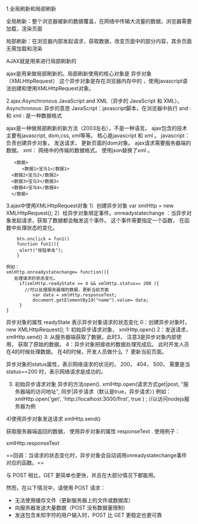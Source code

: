 1.全局刷新和局部刷新

全局刷新：整个浏览器被新的数据覆盖，在网络中传输大流量的数据，浏览器需要加载，渲染页面

局部刷新：在浏览器内部发起请求，获取数据，改变页面中的部分内容，其余页面无需加载和渲染

AJAX就是用来进行局部刷新的

 ajax是用来做局部刷新的。局部刷新使用的核心对象是 异步对象（XMLHttpRequest）
 这个异步对象是存在浏览器内存中的 ，使用javascript语法创建和使用XMLHttpRequest对象。

2.ajax:Asynchronous JavaScript and XML（异步的 JavaScript 和 XML）。
  Asynchronous: 异步的意思
  JavaScript：javascript脚本，在浏览器中执行
  and : 和
  xml : 是一种数据格式

 ajax是一种做局部刷新的新方法（2003左右），不是一种语言。 ajax包含的技术主要有javascript,
 dom,css, xml等等。 核心是javascript 和 xml 。
 javascript：负责创建异步对象， 发送请求， 更新页面的dom对象。 ajax请求需要服务器端的数据。
 xml： 网络中的传输的数据格式。 使用json替换了xml 。

       <数据>
          <数据1>宝马1</数据1>
      <数据2>宝马2</数据2>
      <数据3>宝马3</数据3>
      <数据4>宝马4</数据4>
      </数据>

3.ajax中使用XMLHttpRequest对象
 1）创建异步对象 var xmlHttp = new XMLHttpRequest();
 2）给异步对象绑定事件。onreadystatechange ：当异步对象发起请求，获取了数据都会触发这个事件。
    这个事件需要指定一个函数， 在函数中处理状态的变化。

```
    btn.onclick = fun1()
​    function fun1(){
​     alert("按钮单击");
​    }

例如：
xmlHttp.onreadystatechange= function(){
   处理请求的状态变化。
	 if(xmlHttp.readyState == 4 && xmlHttp.status== 200 ){
       //可以处理服务器端的数据，更新当前页面
		  var data = xmlHttp.responseText;
		  document.getElementById("name").value= data;
	 }
}
```

 异步对象的属性 readyState 表示异步对象请求的状态变化
 0：创建异步对象时， new XMLHttpRequest();
 1: 初始异步请求对象， xmlHttp.open()
 2：发送请求， xmlHttp.send()
 3: 从服务器端获取了数据，此时3， 注意3是异步对象内部使用， 获取了原始的数据。
 4：异步对象把接收的数据处理完成后。 此时开发人员在4的时候处理数据。
    在4的时候，开发人员做什么 ？  更新当前页面。

异步对象的status属性，表示网络请求的状况的，  200， 404， 500， 需要是当status==200
 时，表示网络请求是成功的。

  3) 初始异步请求对象
     异步的方法open().
	  xmlHttp.open(请求方式get|post, "服务器端的访问地址", 同步|异步请求（默认是true，异步请求）)
	  例如：
	  xmlHttp.open('get', 'http://localhost:3000/first', true ) ;  //以访问nodejs服务器为例

  4)使用异步对象发送请求
     xmlHttp.send()

  获取服务器端返回的数据， 使用异步对象的属性 responseText .
  使用例子：

xmlHttp.responseText 

  ==回调：当请求的状态变化时，异步对象会自动调用onreadystatechange事件对应的函数。==

与 POST 相比，GET 更简单也更快，并且在大部分情况下都能用。

然而，在以下情况中，请使用 POST 请求：

- 无法使用缓存文件（更新服务器上的文件或数据库）
- 向服务器发送大量数据（POST 没有数据量限制）
- 发送包含未知字符的用户输入时，POST 比 GET 更稳定也更可靠

